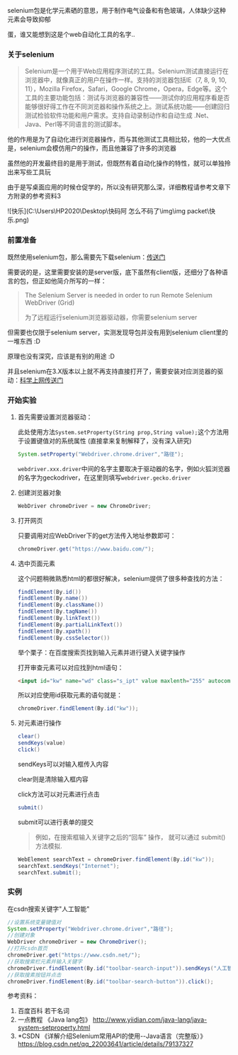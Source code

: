 selenium包是化学元素硒的意思，用于制作电气设备和有色玻璃，人体缺少这种元素会导致抑郁

蛋，谁又能想到这是个web自动化工具的名字..

### 关于selenium

> Selenium是一个用于Web应用程序测试的工具。Selenium测试直接运行在浏览器中，就像真正的用户在操作一样。支持的浏览器包括IE（7, 8, 9, 10, 11），Mozilla Firefox，Safari，Google Chrome，Opera，Edge等。这个工具的主要功能包括：测试与浏览器的兼容性——测试你的应用程序看是否能够很好得工作在不同浏览器和操作系统之上。测试系统功能——创建回归测试检验软件功能和用户需求。支持自动录制动作和自动生成 .Net、Java、Perl等不同语言的测试脚本。

他的作用是为了自动化进行浏览器操作，而与其他测试工具相比较，他的一大优点是，selenium会模仿用户的操作，而且他兼容了许多的浏览器

虽然他的开发最终目的是用于测试，但既然有着自动化操作的特性，就可以单独拎出来写些工具玩

由于是写桌面应用的时候仓促学的，所以没有研究那么深，详细教程请参考文章下方附录的参考资料3

![快乐](C:\Users\HP2020\Desktop\快码阿 怎么不码了\img\img packet\快乐.png)



### 前置准备

既然使用selenium包，那么需要先下载selenium：[传送门](https://www.selenium.dev/downloads/)

需要说的是，这里需要安装的是server版，底下虽然有client版，还细分了各种语言的包，但正如他简介所写的一样：

> The Selenium Server is needed in order to run Remote Selenium WebDriver (Grid)
>
> 为了远程运行selenium浏览器驱动器，你需要selenium server

但需要也仅限于selenium server，实测发现导包并没有用到selenium client里的一堆东西    :D

原理也没有深究，应该是有别的用途     :D

并且selenium在3.X版本以上就不再支持直接打开了，需要安装对应浏览器的驱动：[科学上网传送门](https://www.baidu.com/)



### 开始实验

1. 首先需要设置浏览器驱动：

   此处使用方法`System.setProperty(String prop,String value);`这个方法用于设置键值对的系统属性 (直接拿来复制解释了，没有深入研究)

   ```java
   System.setProperty("Webdriver.chrome.driver","路径");
   ```

   `webdriver.xxx.driver`中间的名字主要取决于驱动器的名字，例如火狐浏览器的名字为geckodriver，在这里则填写`webdriver.gecko.driver`

2. 创建浏览器对象

   ```java
   WebDriver chromeDriver = new ChromeDriver;
   ```

3. 打开网页

   只要调用对应WebDriver下的get方法传入地址参数即可：

   ```java
   chromeDriver.get("https://www.baidu.com/");
   ```
   
4. 选中页面元素

   这个问题稍微熟悉html的都很好解决，selenium提供了很多种查找的方法：

   ```java
   findElement(By.id())
   findElement(By.name())
   findElement(By.className())
   findElement(By.tagName())
   findElement(By.linkText())
   findElement(By.partialLinkText())
   findElement(By.xpath())
   findElement(By.cssSelector())
   ```

   举个栗子：在百度搜索页找到输入元素并进行键入关键字操作

   打开审查元素可以对应找到html语句：

   ```html
   <input id="kw" name="wd" class="s_ipt" value maxlenth="255" autocomplete="off">
   ```

   所以对应使用id获取元素的语句就是：

   ```java
   chromeDriver.findElement(By.id("kw"));
   ```

5. 对元素进行操作

   ```java
   clear()
   sendKeys(value)
   click()
   ```

   sendKeys可以对输入框传入内容

   clear则是清除输入框内容

   click方法可以对元素进行点击

   ```java
   submit()
   ```

   submit可以进行表单的提交

   > 例如，在搜索框输入关键字之后的“回车” 操作， 就可以通过 submit()方法模拟.

   ```java
   WebElement searchText = chromeDriver.findElement(By.id("kw"));
   searchText.sendKeys("Internet");
   searchText.submit();
   ```



### 实例

在csdn搜索关键字"人工智能"

```java
//设置系统变量键值对
System.setProperty("Webdriver.chrome.driver","路径");
//创建对象
WebDriver chromeDriver = new ChromeDriver();
//打开csdn首页
chromeDriver.get("https://www.csdn.net/");
//获取搜索栏元素并输入关键字
chromeDriver.findElement(By.id("toolbar-search-input")).sendKeys("人工智能");
//获取搜素按钮并点击
chromeDriver.findElement(By.id("toolbar-search-button")).click();
```





参考资料：

1. 百度百科 若干名词
2. 一点教程 《Java lang包》 http://www.yiidian.com/java-lang/java-system-setproperty.html
3. *CSDN 《详解介绍Selenium常用API的使用--Java语言（完整版）》 https://blog.csdn.net/qq_22003641/article/details/79137327


